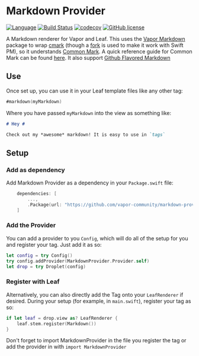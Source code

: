 # Markdown Provider

[![Language](https://img.shields.io/badge/Swift-3.1-brightgreen.svg)](http://swift.org)
[![Build Status](https://travis-ci.org/vapor-community/markdown-provider.svg?branch=master)](https://travis-ci.org/vapor-community/markdown-provider)
[![codecov](https://codecov.io/gh/vapor-community/markdown-provider/branch/master/graph/badge.svg)](https://codecov.io/gh/vapor-community/mmarkdown-provider)
[![GitHub license](https://img.shields.io/badge/license-MIT-blue.svg)](https://raw.githubusercontent.com/vapor-community/markdown-provider/master/LICENSE)

A Markdown renderer for Vapor and Leaf. This uses the [Vapor Markdown](https://github.com/vapor/markdown) package to wrap [cmark](https://github.com/jgm/cmark) (though a [fork](https://github.com/brokenhandsio/cmark-gfm) is used to make it work with Swift PM), so it understands [Common Mark](http://commonmark.org). A quick reference guide for Common Mark can be found [here](http://commonmark.org/help/). It also support [Github Flavored Markdown](https://guides.github.com/features/mastering-markdown/)

## Use

Once set up, you can use it in your Leaf template files like any other tag:

```swift
#markdown(myMarkdown)
```

Where you have passed `myMarkdown` into the view as something like:

```markdown
# Hey #

Check out my *awesome* markdown! It is easy to use in `tags`
```

## Setup

### Add as dependency

Add Markdown Provider as a dependency in your `Package.swift` file:

```swift
    dependencies: [
        ...,
        .Package(url: "https://github.com/vapor-community/markdown-provider.git", majorVersion: 1)
    ]
```

### Add the Provider

You can add a provider to you `Config`, which will do all of the setup for you and register your tag. Just add it as so:

```swift
let config = try Config()
try config.addProvider(MarkdownProvider.Provider.self)
let drop = try Droplet(config)
```


### Register with Leaf

Alternatively, you can also directly add the Tag onto your `LeafRenderer` if desired. During your setup (for example, in `main.swift`), register your tag as so:

```swift
if let leaf = drop.view as? LeafRenderer {
    leaf.stem.register(Markdown())
}
```

Don't forget to import MarkdownProvider in the file you register the tag or add the provider in with `import MarkdownProvider`
